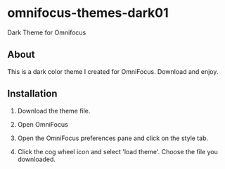 omnifocus-themes-dark01
=======================

Dark Theme for Omnifocus

## About ##

This is a dark color theme I created for OmniFocus. Download and enjoy.

## Installation ##
1) Download the theme file.

2) Open OmniFocus

3) Open the OmniFocus preferences pane and click on the style tab.

4) Click the cog wheel icon and select 'load theme'. Choose the file you downloaded.